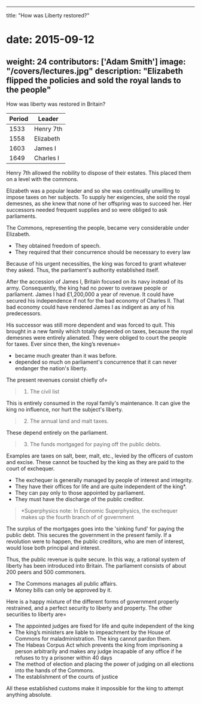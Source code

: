 
---
title: "How was Liberty restored?"

# date: 2015-09-12
weight: 24
contributors: ['Adam Smith']
image: "/covers/lectures.jpg"
description: "Elizabeth flipped the policies and sold the royal lands to the people"
---

How was liberty was restored in Britain?


Period | Leader
--- | ---
1533 | Henry 7th
1558 | Elizabeth
1603 | James I
1649 | Charles I


Henry 7th allowed the nobility to dispose of their estates. This placed them on a level with the commons.

Elizabeth was a popular leader and so she was continually unwilling to impose taxes on her subjects. To supply her exigencies, she sold the royal demesnes, as she knew that none of her offspring was to succeed her. Her successors needed frequent supplies and so were obliged to ask parliaments.

The Commons, representing the people, became very considerable under Elizabeth.
- They obtained freedom of speech.
- They required that their concurrence should be necessary to every law

Because of his urgent necessities, the king was forced to grant whatever they asked. Thus, the parliament's authority established itself.
<!-- They knew the king could not want, they never granted him anything without infringing his privileges. -->

After the accession of James I, Britain focused on its navy instead of its army. Consequently, the king had no power to overawe people or parliament. James I had £1,200,000 a year of revenue. It could have secured his independence if not for the bad economy of Charles II. That bad economy could have rendered James I as indigent as any of his predecessors.

His successor was still more dependent and was forced to quit. This brought in a new family which totally depended on taxes, because the royal demesnes were entirely alienated. They were obliged to court the people for taxes. Ever since then, the king’s revenue= 
- became much greater than it was before.
- depended so much on parliament's concurrence that it can never endanger the nation's liberty.

The present revenues consist chiefly of= 

> 1. The civil list

This is entirely consumed in the royal family's maintenance. It can give the king no influence, nor hurt the subject's liberty.

> 2. The annual land and malt taxes.

These depend entirely on the parliament.

> 3. The funds mortgaged for paying off the public debts.

Examples are taxes on salt, beer, malt, etc., levied by the officers of custom and excise. These cannot be touched by the king as they are paid to the court of exchequer.
- The exchequer is generally managed by people of interest and integrity.
- They have their offices for life and are quite independent of the king*.
- They can pay only to those appointed by parliament.
- They must have the discharge of the public creditor.

> *Superphysics note: In Economic Superphysics, the exchequer makes up the fourth branch of of government


The surplus of the mortgages goes into the 'sinking fund' for paying the public debt. This secures the government in the present family. If a revolution were to happen, the public creditors, who are men of interest, would lose both principal and interest.

Thus, the public revenue is quite secure. In this way, a rational system of liberty has been introduced into Britain. The parliament consists of about 200 peers and 500 commoners.
- The Commons manages all public affairs.
- Money bills can only be approved by it.

Here is a happy mixture of the different forms of government properly restrained, and a perfect security to liberty and property. The other securities to liberty are= 
- The appointed judges are fixed for life and quite independent of the king
- The king’s ministers are liable to impeachment by the House of Commons for maladministration. The king cannot pardon them.
- The Habeas Corpus Act which prevents the king from imprisoning a person arbitrarily and makes any judge incapable of any office if he refuses to try a prisoner within 40 days
- The method of election and placing the power of judging on all elections into the hands of the Commons. 
- The establishment of the courts of justice

All these established customs make it impossible for the king to attempt anything absolute.
